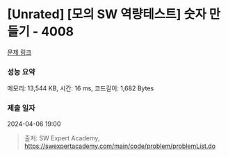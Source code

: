 # [Unrated] [모의 SW 역량테스트] 숫자 만들기 - 4008 

[문제 링크](https://swexpertacademy.com/main/code/problem/problemDetail.do?contestProbId=AWIeRZV6kBUDFAVH) 

### 성능 요약

메모리: 13,544 KB, 시간: 16 ms, 코드길이: 1,682 Bytes

### 제출 일자

2024-04-06 19:00



> 출처: SW Expert Academy, https://swexpertacademy.com/main/code/problem/problemList.do
